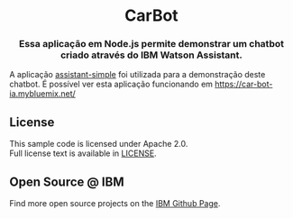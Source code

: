 <h1 align="center" style="border-bottom: none;">CarBot</h1>
<h3 align="center">Essa aplicação em Node.js permite demonstrar um chatbot criado através do IBM Watson Assistant.</h3>

A aplicação [assistant-simple][assistant_simple_url] foi utilizada para a demonstração deste chatbot.
É possível ver esta aplicação funcionando em https://car-bot-ia.mybluemix.net/

## License

This sample code is licensed under Apache 2.0.  
Full license text is available in [LICENSE](LICENSE).

## Open Source @ IBM

Find more open source projects on the
[IBM Github Page](http://ibm.github.io/).

[assistant_simple_url]: https://github.com/watson-developer-cloud/assistant-simple 
